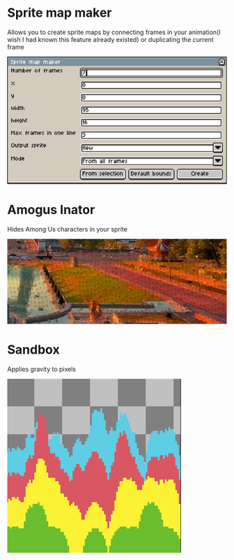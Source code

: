 # Sprite map maker
Allows you to create sprite maps by connecting frames in your animation(I wish I had known this feature already existed) or duplicating the current frame

![Screenshot](spriteMapMaker.png)

# Amogus Inator
Hides Among Us characters in your sprite

![Screenshot](amogusInator.png)

# Sandbox
Applies gravity to pixels

![Screenshot](sandbox.png)
